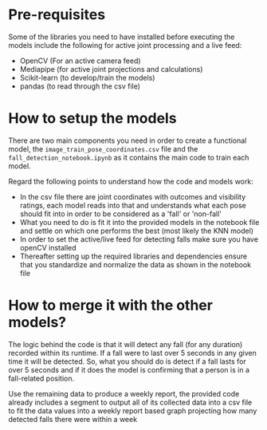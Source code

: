 # Pre-requisites 

Some of the libraries you need to have installed before executing the models include the following for active joint processing and a live feed:
- OpenCV (For an active camera feed)
- Mediapipe (for active joint projections and calculations)
- Scikit-learn (to develop/train the models)
- pandas (to read through the csv file)

# How to setup the models

There are two main components you need in order to create a functional model, the `image_train_pose_coordinates.csv` file and the `fall_detection_notebook.ipynb` as it contains the main code to train each model.

Regard the following points to understand how the code and models work:
- In the csv file there are joint coordinates with outcomes and visibility ratings, each model reads into that and understands what each pose should fit into in order to be considered as a 'fall' or 'non-fall'
- What you need to do is fit it into the provided models in the notebook file and settle on which one performs the best (most likely the KNN model)
- In order to set the active/live feed for detecting falls make sure you have openCV installed
- Thereafter setting up the required libraries and dependencies ensure that you standardize and normalize the data as shown in the notebook file

# How to merge it with the other models?

The logic behind the code is that it will detect any fall (for any duration) recorded within its runtime. If a fall were to last over 5 seconds in any given time it will be detected. So, what you should do is detect if a fall lasts for over 5 seconds and if it does the model is confirming that a person is in a fall-related position.

Use the remaining data to produce a weekly report, the provided code already includes a segment to output all of its collected data into a csv file to fit the data values into a weekly report based graph projecting how many detected falls there were within a week